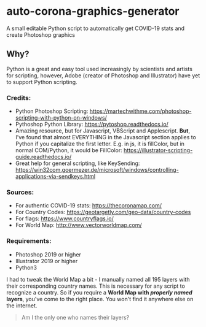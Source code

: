 # auto-corona-graphics-generator
A small editable Python script to automatically get COVID-19 stats and create Photoshop graphics

## Why?
Python is a great and easy tool used increasingly by scientists and artists for scripting, however, Adobe (creator of Photoshop and Illustrator) have yet to support Python scripting.

### Credits: 
- Python Photoshop Scripting: https://martechwithme.com/photoshop-scripting-with-python-on-windows/
- Pythoshop Python Library: https://pytoshop.readthedocs.io/
- Amazing resource, but for Javascript, VBScript and Applescript. **But**, I've found that almost EVERYTHING in the Javascript section applies to Python if you capitalize the first letter. E.g. in js, it is fillColor, but in normal COM/Python, it would be FillColor: 
https://illustrator-scripting-guide.readthedocs.io/
- Great help for general scripting, like KeySending: https://win32com.goermezer.de/microsoft/windows/controlling-applications-via-sendkeys.html

### Sources:
- For authentic COVID-19 stats: https://thecoronamap.com/
- For Country Codes: https://geotargetly.com/geo-data/country-codes
- For flags: https://www.countryflags.io/
- For World Map: http://www.vectorworldmap.com/

### **Requirements**:
- Photoshop 2019 or higher
- Illustrator 2019 or higher
- Python3

I had to tweak the World Map a bit - I manually named all 195 layers with their corresponding country names. This is necessary for any script to recognize a country. So if you require a **World Map with *properly named* layers**, you've come to the right place. You won't find it anywhere else on the internet.

> Am I the only one who names their layers?
  
